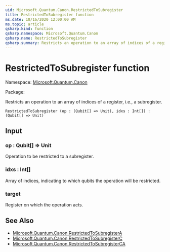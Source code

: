 ```yaml
---
uid: Microsoft.Quantum.Canon.RestrictedToSubregister
title: RestrictedToSubregister function
ms.date: 10/16/2020 12:00:00 AM
ms.topic: article
qsharp.kind: function
qsharp.namespace: Microsoft.Quantum.Canon
qsharp.name: RestrictedToSubregister
qsharp.summary: Restricts an operation to an array of indices of a register, i.e., a subregister.
---
```


# RestrictedToSubregister function

Namespace: [Microsoft.Quantum.Canon](xref:Microsoft.Quantum.Canon)

Package: [](https://nuget.org/packages/)


Restricts an operation to an array of indices of a register, i.e., a subregister.

```Q#
RestrictedToSubregister (op : (Qubit[] => Unit), idxs : Int[]) : (Qubit[] => Unit)
```


## Input

### op : Qubit[] => Unit 

Operation to be restricted to a subregister.


### idxs : Int[]

Array of indices, indicating to which qubits the operation will be restricted.


### target

Register on which the operation acts.



## See Also

- [Microsoft.Quantum.Canon.RestrictedToSubregisterA](xref:Microsoft.Quantum.Canon.RestrictedToSubregisterA)
- [Microsoft.Quantum.Canon.RestrictedToSubregisterC](xref:Microsoft.Quantum.Canon.RestrictedToSubregisterC)
- [Microsoft.Quantum.Canon.RestrictedToSubregisterCA](xref:Microsoft.Quantum.Canon.RestrictedToSubregisterCA)